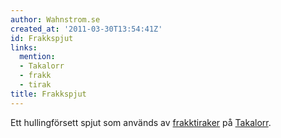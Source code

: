 ```yaml
---
author: Wahnstrom.se
created_at: '2011-03-30T13:54:41Z'
id: Frakkspjut
links:
  mention:
  - Takalorr
  - frakk
  - tirak
title: Frakkspjut
---
```


Ett hullingförsett spjut som används av [frakk][][tiraker] på [Takalorr].

  [frakk]: frakk
  [tiraker]: tirak
  [Takalorr]: Takalorr